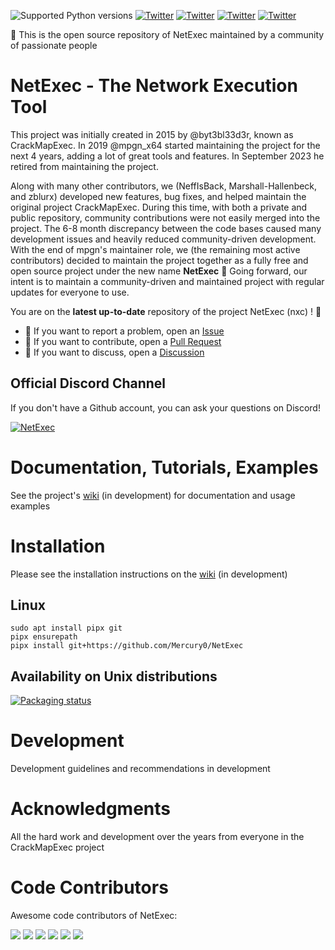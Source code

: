 ![Supported Python versions](https://img.shields.io/badge/python-3.10+-blue.svg)
[![Twitter](https://img.shields.io/twitter/follow/al3xn3ff?label=al3x_n3ff&style=social)](https://twitter.com/intent/follow?screen_name=al3x_n3ff)
[![Twitter](https://img.shields.io/twitter/follow/_zblurx?label=_zblurx&style=social)](https://twitter.com/intent/follow?screen_name=_zblurx)
[![Twitter](https://img.shields.io/twitter/follow/MJHallenbeck?label=MJHallenbeck&style=social)](https://twitter.com/intent/follow?screen_name=MJHallenbeck)
[![Twitter](https://img.shields.io/twitter/follow/mpgn_x64?label=mpgn_x64&style=social)](https://twitter.com/intent/follow?screen_name=mpgn_x64)


🚩 This is the open source repository of NetExec maintained by a community of passionate people
# NetExec - The Network Execution Tool

This project was initially created in 2015 by @byt3bl33d3r, known as CrackMapExec. In 2019 @mpgn_x64 started maintaining the project for the next 4 years, adding a lot of great tools and features. In September 2023 he retired from maintaining the project.

Along with many other contributors, we (NeffIsBack, Marshall-Hallenbeck, and zblurx) developed new features, bug fixes, and helped maintain the original project CrackMapExec.
During this time, with both a private and public repository, community contributions were not easily merged into the project. The 6-8 month discrepancy between the code bases caused many development issues and heavily reduced community-driven development.
With the end of mpgn's maintainer role, we (the remaining most active contributors) decided to maintain the project together as a fully free and open source project under the new name **NetExec** 🚀
Going forward, our intent is to maintain a community-driven and maintained project with regular updates for everyone to use.

<p align="center">
  <!-- placeholder for nxc logo-->
</p>

You are on the **latest up-to-date** repository of the project NetExec (nxc) ! 🎉

- 🚧 If you want to report a problem, open an [Issue](https://github.com/Pennyw0rth/NetExec/issues) 
- 🔀 If you want to contribute, open a [Pull Request](https://github.com/Pennyw0rth/NetExec/pulls)
- 💬 If you want to discuss, open a [Discussion](https://github.com/Pennyw0rth/NetExec/discussions)

## Official Discord Channel

If you don't have a Github account, you can ask your questions on Discord!

[![NetExec](https://discordapp.com/api/guilds/1148685154601160794/widget.png?style=banner3)](https://discord.gg/pjwUTQzg8R)

# Documentation, Tutorials, Examples
See the project's [wiki](https://netexec.wiki/) (in development) for documentation and usage examples

# Installation
Please see the installation instructions on the [wiki](https://netexec.wiki/getting-started/installation) (in development)

## Linux
```
sudo apt install pipx git
pipx ensurepath
pipx install git+https://github.com/Mercury0/NetExec
```

## Availability on Unix distributions

[![Packaging status](https://repology.org/badge/vertical-allrepos/netexec.svg)](https://repology.org/project/netexec/versions)

# Development
Development guidelines and recommendations in development

# Acknowledgments
All the hard work and development over the years from everyone in the CrackMapExec project

# Code Contributors
Awesome code contributors of NetExec:

[![](https://github.com/mpgn.png?size=50)](https://github.com/mpgn)
[![](https://github.com/Marshall-Hallenbeck.png?size=50)](https://github.com/Marshall-Hallenbeck)
[![](https://github.com/zblurx.png?size=50)](https://github.com/zblurx)
[![](https://github.com/NeffIsBack.png?size=50)](https://github.com/NeffIsBack)
[![](https://github.com/Hackndo.png?size=50)](https://github.com/Hackndo)
[![](https://github.com/XiaoliChan.png?size=50)](https://github.com/XiaoliChan)
